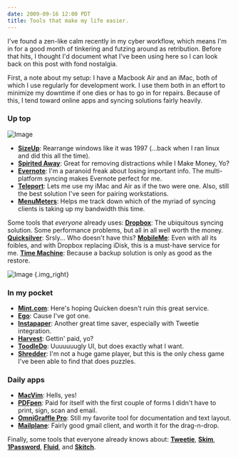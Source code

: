 ```yaml
---
date: 2009-09-16 12:00 PDT
title: Tools that make my life easier.
---
```


I've found a zen-like calm recently in my cyber workflow, which means I'm in for a good month of tinkering and futzing around as retribution.  Before that hits, I thought I'd document what I've been using here so I can look back on this post with fond nostalgia.

First, a note about my setup:  I have a Macbook Air and an iMac, both of which I use regularly for development work.  I use them both in an effort to minimize my downtime if one dies or has to go in for repairs.  Because of this, I tend toward online apps and syncing solutions fairly heavily.

### Up top

![Image](finder-statusbar.jpg)

- **[SizeUp](http://www.irradiatedsoftware.com/sizeup/)**: Rearrange windows like it was 1997 (...back when I ran linux and did this all the time). 
- **[Spirited Away](http://drikin.com/spiritedaway/)**: Great for removing distractions while I Make Money, Yo? 
- **[Evernote](http://www.evernote.com/)**: I'm a paranoid freak about losing important info.  The multi-platform syncing makes Evernote perfect for me. 
- **[Teleport](http://www.abyssoft.com/software/teleport/)**: Lets me use my iMac and Air as if the two were one.  Also, still the best solution I've seen for pairing workstations. 
- **[MenuMeters](http://www.ragingmenace.com/software/menumeters/)**: Helps me track down which of the myriad of syncing clients is taking up my bandwidth this time.

Some tools that *everyone* already uses: **[Dropbox](https://www.getdropbox.com/)**: The ubiquitous syncing solution.  Some performance problems, but all in all well worth the money.  **[Quicksilver](http://www.blacktree.com/)**: Srsly...  Who doesn't have this?  **[MobileMe](http://www.apple.com/mobileme/)**: Even with all its foibles, and with Dropbox replacing iDisk, this is a must-have service for me.  **[Time Machine](http://www.apple.com/timecapsule/)**: Because a backup solution is only as good as the restore.

![Image](iPhone_Home_Screen.jpg)
{.img_right}

### In my pocket

- **[Mint.com](http://mint.com)**: Here's hoping Quicken doesn't ruin this great service. 
- **[Ego](http://ego-app.com/)**: Cause I've got one. 
- **[Instapaper](http://www.instapaper.com/)**: Another great time saver, especially with Tweetie integration. 
- **[Harvest](http://www.getharvest.com/)**: Gettin' paid, yo? 
- **[ToodleDo](http://www.toodledo.com)**: Uuuuuuugly UI, but does exactly what I want. 
- **[Shredder](http://www.shredderchess.com/)**: I'm not a huge game player, but this is the only chess game I've been able to find that does puzzles.

### Daily apps

- **[MacVim](http://code.google.com/p/macvim/)**: Hells, yes! 
- **[PDFpen](http://www.smileonmymac.com/PDFpen/)**: Paid for itself with the first couple of forms I didn't have to print, sign, scan and email. 
- **[OmniGraffle Pro](http://www.omnigroup.com/applications/OmniGraffle/)**: Still my favorite tool for documentation and text layout.  
- **[Mailplane](http://mailplaneapp.com/)**: Fairly good gmail client, and worth it for the drag-n-drop.

Finally, some tools that everyone already knows about: **[Tweetie](http://www.atebits.com/tweetie-mac/)**, **[Skim](http://skim-app.sourceforge.net/)**, **[1Password](http://agilewebsolutions.com/products/1Password)**, **[Fluid](http://fluidapp.com/)**, and **[Skitch](http://plasq.com/skitch)**.

